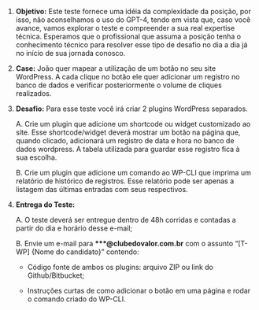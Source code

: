 1. **Objetivo:** Este teste fornece uma idéia da complexidade da posição, por isso, não aconselhamos o uso do GPT-4, tendo em vista que, caso você avance, vamos explorar o teste e compreender a sua real expertise técnica. Esperamos que o profissional que assuma a posição tenha o conhecimento técnico para resolver esse tipo de desafio no dia a dia já no início de sua jornada conosco.

2. **Case:** João quer mapear a utilização de um botão no seu site WordPress. A cada clique no botão ele quer adicionar um registro no banco de dados e verificar posteriormente o volume de cliques realizados.

3. **Desafio:** Para esse teste você irá criar 2 plugins WordPress separados.

    A. Crie um plugin que adicione um shortcode ou widget customizado ao site. Esse shortcode/widget deverá mostrar um botão na página que, quando clicado, adicionará um registro de data e hora no banco de dados wordpress. A tabela utilizada para guardar esse registro fica à sua escolha.

    B. Crie um plugin que adicione um comando ao WP-CLI que imprima um relatório de histórico de registros. Esse relatório pode ser apenas a listagem das últimas entradas com seus respectivos.

4. **Entrega do Teste:**

    A. O teste deverá ser entregue dentro de 48h corridas e contadas a partir do dia e horário desse e-mail;

    B. Envie um e-mail para **\*\*\*@clubedovalor.com.br** com o assunto “[T-WP] {Nome do candidato}” contendo:

    - Código fonte de ambos os plugins: arquivo ZIP ou link do Github/Bitbucket;

    - Instruções curtas de como adicionar o botão em uma página e rodar o comando criado do WP-CLI.

